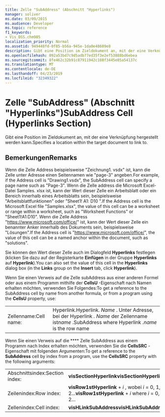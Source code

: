 ```yaml
---
title: Zelle "SubAddress" (Abschnitt "Hyperlinks")
manager: soliver
ms.date: 03/09/2015
ms.audience: Developer
ms.topic: reference
f1_keywords:
- Vis_DSS.chm985
localization_priority: Normal
ms.assetid: 949448fd-0f85-b56a-945e-1da0e48609e8
description: Gibt eine Position im Zieldokument an, mit der eine Verknüpfung hergestellt werden kann.
ms.openlocfilehash: 092a53bd7c9d5adb77ed35f3e2ef53888bd6ebea
ms.sourcegitcommit: 8fe462c32b91c87911942c188f3445e85a54137c
ms.translationtype: MT
ms.contentlocale: de-DE
ms.lasthandoff: 04/23/2019
ms.locfileid: "32349322"
---
```

# <a name="subaddress-cell-hyperlinks-section"></a><span data-ttu-id="64073-103">Zelle "SubAddress" (Abschnitt "Hyperlinks")</span><span class="sxs-lookup"><span data-stu-id="64073-103">SubAddress Cell (Hyperlinks Section)</span></span>

<span data-ttu-id="64073-104">Gibt eine Position im Zieldokument an, mit der eine Verknüpfung hergestellt werden kann.</span><span class="sxs-lookup"><span data-stu-id="64073-104">Specifies a location within the target document to link to.</span></span>
  
## <a name="remarks"></a><span data-ttu-id="64073-105">Bemerkungen</span><span class="sxs-lookup"><span data-stu-id="64073-105">Remarks</span></span>

<span data-ttu-id="64073-106">Wenn die Zelle Address beispielsweise "Zeichnung1. vsdx" ist, kann die Zelle unter Adresse einen Seitennamen wie "page-3" angeben.</span><span class="sxs-lookup"><span data-stu-id="64073-106">For example, if the Address cell is "Drawing1.vsdx", the SubAddress cell can specify a page name such as "Page-3".</span></span> <span data-ttu-id="64073-107">Wenn die Zelle address die Microsoft Excel-Datei Samples. xlsx ist, kann der Wert dieser Zelle ein Arbeitsblatt oder ein Bereich innerhalb eines Arbeitsblatts sein, beispielsweise "Arbeitsblattfunktionen" oder "Sheet1! A1: D10 ".</span><span class="sxs-lookup"><span data-stu-id="64073-107">If the Address cell is the Microsoft Excel file "Samples.xlsx", the value of this cell can be a worksheet or range within a worksheet, such as "Worksheet Functions" or "Sheet1!A1:D10".</span></span> <span data-ttu-id="64073-108">Wenn die Zelle Address "https://www.microsoft.com/office/" ist, kann der Wert dieser Zelle ein benannter Anker innerhalb des Dokuments sein, beispielsweise "Lösungen".</span><span class="sxs-lookup"><span data-stu-id="64073-108">If the Address cell is "https://www.microsoft.com/office/", the value of this cell can be a named anchor within the document, such as "solutions".</span></span>
  
<span data-ttu-id="64073-109">Sie können den Wert dieser Zelle auch im Dialogfeld **Hyperlinks** festlegen (klicken Sie dazu auf der Registerkarte **Einfügen** in der Gruppe **Hyperlinks** auf **Hyperlink**).</span><span class="sxs-lookup"><span data-stu-id="64073-109">You can also set the value of this cell in the **Hyperlinks** dialog box (in the **Links** group on the **Insert** tab, click **Hyperlink**).</span></span>
  
<span data-ttu-id="64073-110">Wenn Sie einen Verweis auf die Zelle subAddress aus einer anderen Formel oder aus einem Programm mithilfe der **CellsU** -Eigenschaft nach Namen erhalten möchten, verwenden Sie Folgendes:</span><span class="sxs-lookup"><span data-stu-id="64073-110">To get a reference to the SubAddress cell by name from another formula, or from a program using the **CellsU** property, use:</span></span> 
  
|||
|:-----|:-----|
| <span data-ttu-id="64073-111">Zellenname:</span><span class="sxs-lookup"><span data-stu-id="64073-111">Cell name:</span></span>  <br/> | <span data-ttu-id="64073-112">Hyperlink.</span><span class="sxs-lookup"><span data-stu-id="64073-112">Hyperlink.</span></span>  <span data-ttu-id="64073-113">*Name* . Unter Adresse, bei der Hyperlink *. Name* der Zeilenname ist</span><span class="sxs-lookup"><span data-stu-id="64073-113">*name*  .SubAddress where Hyperlink  *.name*  is the row name</span></span>  <br/> |
   
<span data-ttu-id="64073-114">Wenn Sie einen Verweis auf die \*\*\*\* Zelle SubAddress aus einem Programm nach Index erhalten möchten, verwenden Sie die **CellsSRC** -Eigenschaft mit folgenden Argumenten:</span><span class="sxs-lookup"><span data-stu-id="64073-114">To get a reference to the **SubAddress** cell by index from a program, use the **CellsSRC** property with the following arguments:</span></span> 
  
|||
|:-----|:-----|
| <span data-ttu-id="64073-115">Abschnittsindex:</span><span class="sxs-lookup"><span data-stu-id="64073-115">Section index:</span></span>  <br/> |<span data-ttu-id="64073-116">**visSectionHyperlink**</span><span class="sxs-lookup"><span data-stu-id="64073-116">**visSectionHyperlink**</span></span> <br/> |
| <span data-ttu-id="64073-117">Zeilenindex:</span><span class="sxs-lookup"><span data-stu-id="64073-117">Row index:</span></span>  <br/> |<span data-ttu-id="64073-118">**visRow1stHyperlink** +  *i* , wobei *i* = 0, 1, 2...</span><span class="sxs-lookup"><span data-stu-id="64073-118">**visRow1stHyperlink** +  *i*  where  *i*  = 0, 1, 2...</span></span>  <br/> |
| <span data-ttu-id="64073-119">Zellenindex:</span><span class="sxs-lookup"><span data-stu-id="64073-119">Cell index:</span></span>  <br/> |<span data-ttu-id="64073-120">**visHLinkSubAddress**</span><span class="sxs-lookup"><span data-stu-id="64073-120">**visHLinkSubAddress**</span></span> <br/> |
   

